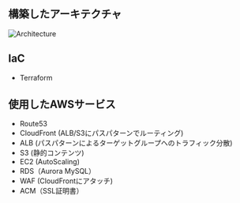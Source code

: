 ## 構築したアーキテクチャ

![Architecture](https://user-images.githubusercontent.com/44152472/212810588-61861b86-91c7-41c1-8bfe-8b5fb0e13e34.png)


## IaC
- Terraform

## 使用したAWSサービス

- Route53
- CloudFront (ALB/S3にパスパターンでルーティング)
- ALB (パスパターンによるターゲットグループへのトラフィック分散)
- S3 (静的コンテンツ)
- EC2 (AutoScaling)
- RDS（Aurora MySQL）
- WAF (CloudFrontにアタッチ)
- ACM（SSL証明書）
